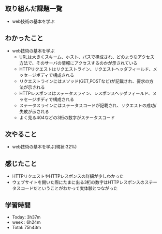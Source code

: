 ## 取り組んだ課題一覧
- web技術の基本を学ぶ
## わかったこと
- web技術の基本を学ぶ
  - URLは大きくスキーム、ホスト、パスで構成され、どのようなアクセス方法で、そのサーバの情報にアクセスするのかが示されている
  - HTTPリクエストはリクエストライン、リクエストヘッダフィールド、メッセージボディで構成される
  - リクエストラインにはメソッド(GET,POSTなど)が記載され、要求の方法が示される
  - HTTPレスポンスはステータスライン、レスポンスヘッダフィールド、メッセージボディで構成される
  - ステータスラインにはステータスコードが記載され、リクエストの成功/失敗が示される
  - よく見る404などの3桁の数字がステータスコード
## 次やること
- web技術の基本を学ぶ(現状:32%)
## 感じたこと
- HTTPリクエストやHTTPレスポンスの詳細が少しわかった
- ウェブサイトを開いた際にたまに出る3桁の数字はHTTPレスポンスのステータスコードだということがわかって実体験とつながった
## 学習時間
- Today: 3h37m
- week : 6h24m
- Total: 75h43m
